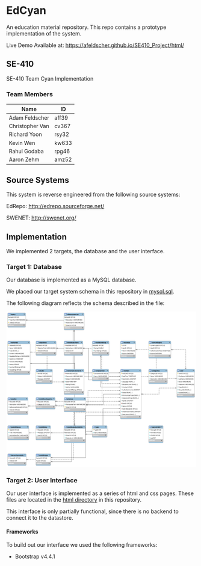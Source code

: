 # EdCyan
An education material repository. This repo contains a prototype implementation of the system. 

Live Demo Available at:
https://afeldscher.github.io/SE410_Project/html/

## SE-410
SE-410 Team Cyan Implementation

### Team Members
|     Name        |  ID   |
|-----------------|-------|
| Adam Feldscher  | aff39 |
| Christopher Van | cv367 |
| Richard Yoon    | rsy32 |
| Kevin Wen       | kw633 |
| Rahul Godaba    | rpg46 |
| Aaron Zehm      | amz52 |

## Source Systems

This system is reverse engineered from the following source systems:

EdRepo: http://edrepo.sourceforge.net/

SWENET: http://swenet.org/

## Implementation 
We implemented 2 targets, the database and the user interface. 

### Target 1: Database
Our database is implemented as a MySQL database. 

We placed our target system schema in this repository in [mysql.sql](mysql.sql). 

The following diagram reflects the schema described in the file:

![Database Schema](mysql.png)



### Target 2: User Interface
Our user interface is implemented as a series of html and css pages. These files are located in the [html directory](https://github.com/afeldscher/SE410_Project/tree/master/html) in this repository.  

This interface is only partially functional, since there is no backend to connect it to the datastore. 

#### Frameworks
To build out our interface we used the following frameworks:
* Bootstrap v4.4.1
